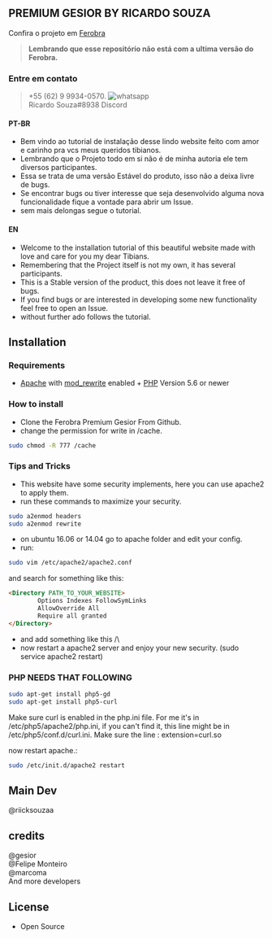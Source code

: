 ## PREMIUM GESIOR BY RICARDO SOUZA 

Confira o projeto em [Ferobra](https://ferobraglobal.com) 
> **Lembrando que esse repositório não está com a ultima versão do Ferobra.**
### Entre em contato
> +55 (62) 9 9934-0570. ![whatsapp](https://cdn.icon-icons.com/icons2/373/PNG/32/Whatsapp_37229.png) <br>
> Ricardo Souza#8938 Discord

#### PT-BR
* Bem vindo ao tutorial de instalação desse lindo website feito com amor e carinho pra vcs meus queridos tibianos.
* Lembrando que o Projeto todo em si não é de minha autoria ele tem diversos participantes.
* Essa se trata de uma versão Estável do produto, isso não a deixa livre de bugs.
* Se encontrar bugs ou tiver interesse que seja desenvolvido alguma nova funcionalidade fique a vontade para abrir um Issue.
* sem mais delongas segue o tutorial.

#### EN
* Welcome to the installation tutorial of this beautiful website made with love and care for you my dear Tibians.
* Remembering that the Project itself is not my own, it has several participants.
* This is a Stable version of the product, this does not leave it free of bugs.
* If you find bugs or are interested in developing some new functionality feel free to open an Issue.
* without further ado follows the tutorial.
 
 
## Installation

### Requirements

* [Apache](http://www.apache.org/) with [mod_rewrite](http://httpd.apache.org/docs/current/mod/mod_rewrite.html) enabled + [PHP](http://php.net) Version 5.6 or newer

### How to install

* Clone the Ferobra Premium Gesior From Github.
* change the permission for write in /cache.

```bash
sudo chmod -R 777 /cache
```


### Tips and Tricks

* This website have some security implements, here you can use apache2 to apply them.
* run these commands to maximize your security.
````bash
sudo a2enmod headers
sudo a2enmod rewrite 
````
* on ubuntu 16.06 or 14.04 go to apache folder and edit your config.
* run:
````bash
sudo vim /etc/apache2/apache2.conf 
````
and search for something like this: 
```markdown
<Directory PATH_TO_YOUR_WEBSITE>
        Options Indexes FollowSymLinks
        AllowOverride All
        Require all granted         
</Directory>
```

* and add something like this /\
* now restart a apache2 server and enjoy your new security. (sudo service apache2 restart)

### PHP NEEDS THAT FOLLOWING
```bash
sudo apt-get install php5-gd
sudo apt-get install php5-curl
```

Make sure curl is enabled in the php.ini file. For me it's in /etc/php5/apache2/php.ini, if you can't find it, this line might be in /etc/php5/conf.d/curl.ini. Make sure the line :
extension=curl.so

now restart apache.:
```bash
sudo /etc/init.d/apache2 restart
```

## Main Dev
@riicksouzaa

## credits
@gesior <br>
@Felipe Monteiro <br>
@marcoma <br>
And more developers

## License
* Open Source

